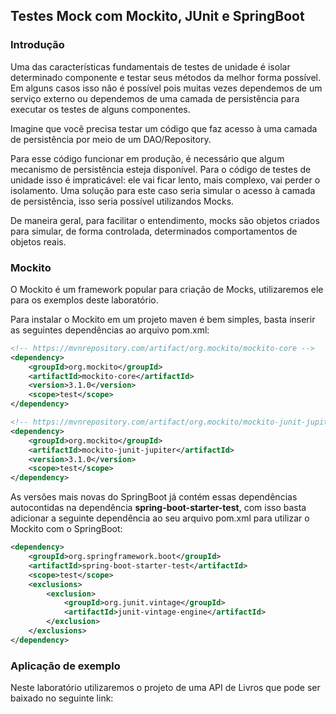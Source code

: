 ## Testes Mock com Mockito, JUnit e SpringBoot

### Introdução

Uma das características fundamentais de testes de unidade é isolar determinado componente e testar seus métodos da melhor forma possível. Em alguns casos isso não é possível pois muitas vezes dependemos de um serviço externo ou dependemos de uma camada de persistência para executar os testes de alguns componentes.

Imagine que você precisa testar um código que faz acesso à uma camada de persistência por meio de um DAO/Repository. 

Para esse código funcionar em produção, é necessário que algum mecanismo de persistência esteja disponível. Para o código de testes de unidade isso é impraticável: ele vai ficar lento, mais complexo, vai perder o isolamento.
Uma solução para este caso seria simular o acesso à camada de persistência, isso seria possível utilizandos Mocks.

De maneira geral, para facilitar o entendimento, mocks são objetos criados para simular, de forma controlada, determinados comportamentos de objetos reais.



### Mockito

O Mockito é um framework popular para criação de Mocks, utilizaremos ele para os exemplos deste laboratório.

Para instalar o Mockito em um projeto maven é bem simples, basta inserir as seguintes dependências ao arquivo pom.xml:

```xml
<!-- https://mvnrepository.com/artifact/org.mockito/mockito-core -->
<dependency>
    <groupId>org.mockito</groupId>
    <artifactId>mockito-core</artifactId>
    <version>3.1.0</version>
    <scope>test</scope>
</dependency>

<!-- https://mvnrepository.com/artifact/org.mockito/mockito-junit-jupiter -->
<dependency>
    <groupId>org.mockito</groupId>
    <artifactId>mockito-junit-jupiter</artifactId>
    <version>3.1.0</version>
    <scope>test</scope>
</dependency>
```



As versões mais novas do SpringBoot já contém essas dependências autocontidas na dependência **spring-boot-starter-test**, com isso basta adicionar a seguinte dependência ao seu arquivo pom.xml para utilizar o Mockito com o SpringBoot:

```xml
<dependency>
	<groupId>org.springframework.boot</groupId>
	<artifactId>spring-boot-starter-test</artifactId>
	<scope>test</scope>
	<exclusions>
		<exclusion>
			<groupId>org.junit.vintage</groupId>
			<artifactId>junit-vintage-engine</artifactId>
		</exclusion>
	</exclusions>
</dependency>
```



### Aplicação de exemplo

Neste laboratório utilizaremos o projeto de uma API de Livros que pode ser baixado no seguinte link:

